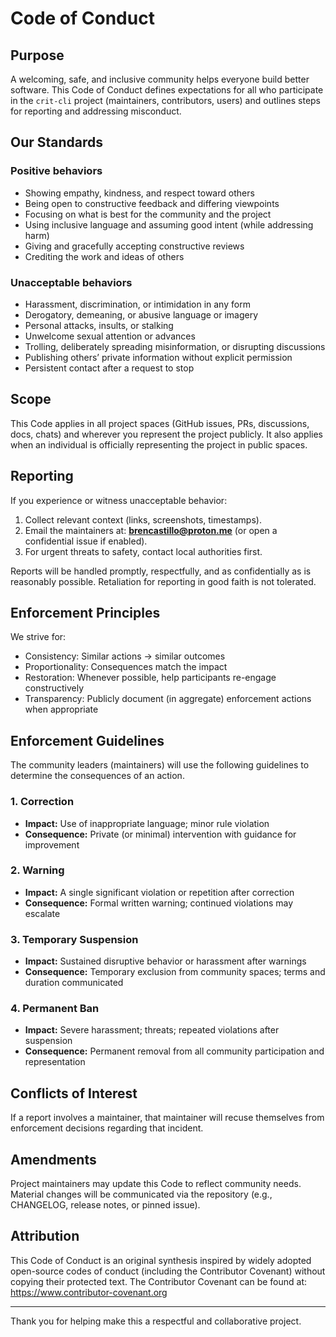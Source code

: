 # Code of Conduct

## Purpose
A welcoming, safe, and inclusive community helps everyone build better software. This Code of Conduct defines expectations for all who participate in the `crit-cli` project (maintainers, contributors, users) and outlines steps for reporting and addressing misconduct.

## Our Standards
### Positive behaviors
- Showing empathy, kindness, and respect toward others
- Being open to constructive feedback and differing viewpoints
- Focusing on what is best for the community and the project
- Using inclusive language and assuming good intent (while addressing harm)
- Giving and gracefully accepting constructive reviews
- Crediting the work and ideas of others

### Unacceptable behaviors
- Harassment, discrimination, or intimidation in any form
- Derogatory, demeaning, or abusive language or imagery
- Personal attacks, insults, or stalking
- Unwelcome sexual attention or advances
- Trolling, deliberately spreading misinformation, or disrupting discussions
- Publishing others’ private information without explicit permission
- Persistent contact after a request to stop

## Scope
This Code applies in all project spaces (GitHub issues, PRs, discussions, docs, chats) and wherever you represent the project publicly. It also applies when an individual is officially representing the project in public spaces.

## Reporting
If you experience or witness unacceptable behavior:
1. Collect relevant context (links, screenshots, timestamps).
2. Email the maintainers at: **brencastillo@proton.me** (or open a confidential issue if enabled).
3. For urgent threats to safety, contact local authorities first.

Reports will be handled promptly, respectfully, and as confidentially as is reasonably possible. Retaliation for reporting in good faith is not tolerated.

## Enforcement Principles
We strive for:
- Consistency: Similar actions -> similar outcomes
- Proportionality: Consequences match the impact
- Restoration: Whenever possible, help participants re-engage constructively
- Transparency: Publicly document (in aggregate) enforcement actions when appropriate

## Enforcement Guidelines
The community leaders (maintainers) will use the following guidelines to determine the consequences of an action.

### 1. Correction
- **Impact:** Use of inappropriate language; minor rule violation
- **Consequence:** Private (or minimal) intervention with guidance for improvement

### 2. Warning
- **Impact:** A single significant violation or repetition after correction
- **Consequence:** Formal written warning; continued violations may escalate

### 3. Temporary Suspension
- **Impact:** Sustained disruptive behavior or harassment after warnings
- **Consequence:** Temporary exclusion from community spaces; terms and duration communicated

### 4. Permanent Ban
- **Impact:** Severe harassment; threats; repeated violations after suspension
- **Consequence:** Permanent removal from all community participation and representation

## Conflicts of Interest
If a report involves a maintainer, that maintainer will recuse themselves from enforcement decisions regarding that incident.

## Amendments
Project maintainers may update this Code to reflect community needs. Material changes will be communicated via the repository (e.g., CHANGELOG, release notes, or pinned issue).

## Attribution
This Code of Conduct is an original synthesis inspired by widely adopted open-source codes of conduct (including the Contributor Covenant) without copying their protected text. The Contributor Covenant can be found at: https://www.contributor-covenant.org

---
Thank you for helping make this a respectful and collaborative project.
